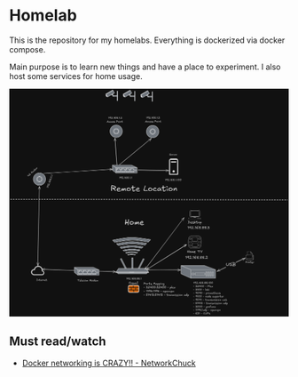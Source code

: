 # Homelab

This is the repository for my homelabs. Everything is dockerized via docker compose. 

Main purpose is to learn new things and have a place to experiment. I also host some services for home usage.

![image](./setup.png)

## Must read/watch

- [Docker networking is CRAZY!! - NetworkChuck](https://www.youtube.com/watch?v=bKFMS5C4CG0)
